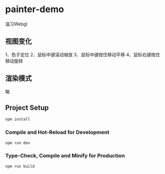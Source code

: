 # painter-demo

温习Webgl

## 视图变化
1、色子定位
2、鼠标中键滚动缩放
3、鼠标中键按住移动平移
4、鼠标右键按住移动旋转

## 渲染模式
略

## Project Setup

```sh
npm install
```

### Compile and Hot-Reload for Development

```sh
npm run dev
```

### Type-Check, Compile and Minify for Production

```sh
npm run build
```
